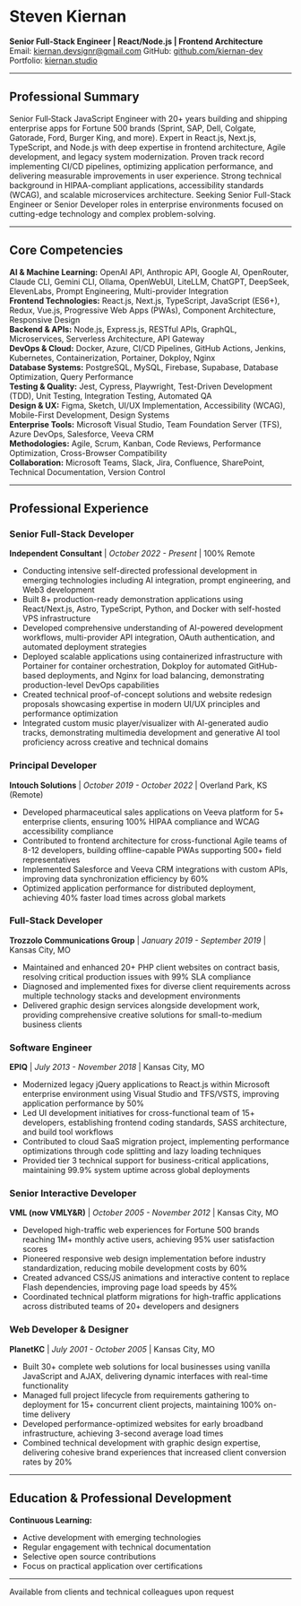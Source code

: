 # Steven Kiernan

**Senior Full-Stack Engineer | React/Node.js | Frontend Architecture**  
Email: <kiernan.devsignr@gmail.com>
GitHub: [github.com/kiernan-dev](https://github.com/kiernan-dev)  
Portfolio: [kiernan.studio](https://kiernan.studio)

---

## Professional Summary

Senior Full‑Stack JavaScript Engineer with 20+ years building and shipping enterprise apps for Fortune 500 brands (Sprint, SAP, Dell, Colgate, Gatorade, Ford, Burger King, and more). Expert in React.js, Next.js, TypeScript, and Node.js with deep expertise in frontend architecture, Agile development, and legacy system modernization. Proven track record implementing CI/CD pipelines, optimizing application performance, and delivering measurable improvements in user experience. Strong technical background in HIPAA-compliant applications, accessibility standards (WCAG), and scalable microservices architecture. Seeking Senior Full-Stack Engineer or Senior Developer roles in enterprise environments focused on cutting-edge technology and complex problem-solving.

---

## Core Competencies

**AI & Machine Learning:** OpenAI API, Anthropic API, Google AI, OpenRouter, Claude CLI, Gemini CLI, Ollama, OpenWebUI, LiteLLM, ChatGPT, DeepSeek, ElevenLabs, Prompt Engineering, Multi-provider Integration  
**Frontend Technologies:** React.js, Next.js, TypeScript, JavaScript (ES6+), Redux, Vue.js, Progressive Web Apps (PWAs), Component Architecture, Responsive Design  
**Backend & APIs:** Node.js, Express.js, RESTful APIs, GraphQL, Microservices, Serverless Architecture, API Gateway  
**DevOps & Cloud:** Docker, Azure, CI/CD Pipelines, GitHub Actions, Jenkins, Kubernetes, Containerization, Portainer, Dokploy, Nginx  
**Database Systems:** PostgreSQL, MySQL, Firebase, Supabase, Database Optimization, Query Performance  
**Testing & Quality:** Jest, Cypress, Playwright, Test-Driven Development (TDD), Unit Testing, Integration Testing, Automated QA  
**Design & UX:** Figma, Sketch, UI/UX Implementation, Accessibility (WCAG), Mobile-First Development, Design Systems  
**Enterprise Tools:** Microsoft Visual Studio, Team Foundation Server (TFS), Azure DevOps, Salesforce, Veeva CRM  
**Methodologies:** Agile, Scrum, Kanban, Code Reviews, Performance Optimization, Cross-Browser Compatibility  
**Collaboration:** Microsoft Teams, Slack, Jira, Confluence, SharePoint, Technical Documentation, Version Control

---

## Professional Experience

### Senior Full-Stack Developer

**Independent Consultant** | *October 2022 - Present* | 100% Remote  

- Conducting intensive self-directed professional development in emerging technologies including AI integration, prompt engineering, and Web3 development
- Built 8+ production-ready demonstration applications using React/Next.js, Astro, TypeScript, Python, and Docker with self-hosted VPS infrastructure
- Developed comprehensive understanding of AI-powered development workflows, multi-provider API integration, OAuth authentication, and automated deployment strategies
- Deployed scalable applications using containerized infrastructure with Portainer for container orchestration, Dokploy for automated GitHub-based deployments, and Nginx for load balancing, demonstrating production-level DevOps capabilities
- Created technical proof-of-concept solutions and website redesign proposals showcasing expertise in modern UI/UX principles and performance optimization
- Integrated custom music player/visualizer with AI-generated audio tracks, demonstrating multimedia development and generative AI tool proficiency across creative and technical domains  

### Principal Developer

**Intouch Solutions** | *October 2019 - October 2022* | Overland Park, KS (Remote)  

- Developed pharmaceutical sales applications on Veeva platform for 5+ enterprise clients, ensuring 100% HIPAA compliance and WCAG accessibility compliance
- Contributed to frontend architecture for cross-functional Agile teams of 8-12 developers, building offline-capable PWAs supporting 500+ field representatives
- Implemented Salesforce and Veeva CRM integrations with custom APIs, improving data synchronization efficiency by 60%
- Optimized application performance for distributed deployment, achieving 40% faster load times across global markets  

### Full-Stack Developer

**Trozzolo Communications Group** | *January 2019 - September 2019* | Kansas City, MO  

- Maintained and enhanced 20+ PHP client websites on contract basis, resolving critical production issues with 99% SLA compliance
- Diagnosed and implemented fixes for diverse client requirements across multiple technology stacks and development environments
- Delivered graphic design services alongside development work, providing comprehensive creative solutions for small-to-medium business clients  

### Software Engineer

**EPIQ** | *July 2013 - November 2018* | Kansas City, MO  

- Modernized legacy jQuery applications to React.js within Microsoft enterprise environment using Visual Studio and TFS/VSTS, improving application performance by 50%
- Led UI development initiatives for cross-functional team of 15+ developers, establishing frontend coding standards, SASS architecture, and build tool workflows
- Contributed to cloud SaaS migration project, implementing performance optimizations through code splitting and lazy loading techniques
- Provided tier 3 technical support for business-critical applications, maintaining 99.9% system uptime across global deployments  

### Senior Interactive Developer

**VML (now VMLY&R)** | *October 2005 - November 2012* | Kansas City, MO  

- Developed high-traffic web experiences for Fortune 500 brands reaching 1M+ monthly active users, achieving 95% user satisfaction scores
- Pioneered responsive web design implementation before industry standardization, reducing mobile development costs by 60%
- Created advanced CSS/JS animations and interactive content to replace Flash dependencies, improving page load speeds by 45%
- Coordinated technical platform migrations for high-traffic applications across distributed teams of 20+ developers and designers  

### Web Developer & Designer

**PlanetKC** | *July 2001 - October 2005* | Kansas City, MO  

- Built 30+ complete web solutions for local businesses using vanilla JavaScript and AJAX, delivering dynamic interfaces with real-time functionality
- Managed full project lifecycle from requirements gathering to deployment for 15+ concurrent client projects, maintaining 100% on-time delivery
- Developed performance-optimized websites for early broadband infrastructure, achieving 3-second average load times
- Combined technical development with graphic design expertise, delivering cohesive brand experiences that increased client conversion rates by 20%  

---

## Education & Professional Development

**Continuous Learning:**  

- Active development with emerging technologies  
- Regular engagement with technical documentation
- Selective open source contributions
- Focus on practical application over certifications

---

Available from clients and technical colleagues upon request
